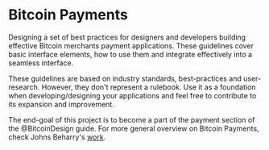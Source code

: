 # Bitcoin Payments

Designing a set of best practices for designers and developers building effective Bitcoin merchants payment applications. These guidelines cover basic interface elements, how to use them and integrate effectively into a seamless interface.

These guidelines are based on industry standards, best-practices and user-research. However, they don't represent a rulebook. Use it as a foundation when developing/designing your applications and feel free to contribute to its expansion and improvement.

The end-goal of this project is to become a part of the payment section of the @BitcoinDesign guide. For more general overview on Bitcoin Payments, check Johns Beharry's [work](https://github.com/peakshift/bitcoin-ux).